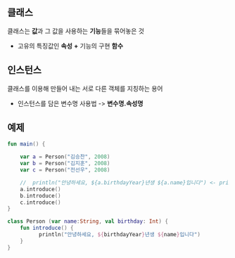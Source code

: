 ## 클래스
클래스는 **값**과 그 값을 사용하는 **기능**들을 묶어놓은 것
+ 고유의 특징값인 **속성** **+** 기능의 구현 **함수**


## 인스턴스
클래스를 이용해 만들어 내는 서로 다른 객체를 지칭하는 용어
+ 인스턴스를 담은 변수명 사용법 -> **변수명.속성명**
## 예제
```kotlin
fun main() {

    var a = Person("김승찬", 2008)
    var b = Person("김지훈", 2008)
    var c = Person("전선우", 2008)

    //  println("안녕하세요, ${a.birthdayYear}년생 ${a.name}입니다") <- println으로 많이 하면 비효율적이니 아래 함수를 하나 만들었다.
    a.introduce()
    b.introduce()
    c.introduce()
}

class Person (var name:String, val birthday: Int) {
    fun introduce() {
          println("안녕하세요, ${birthdayYear}년생 ${name}입니다")
    }
}
```